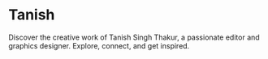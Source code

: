 # Tanish
Discover the creative work of Tanish Singh Thakur, a passionate editor and graphics designer. Explore, connect, and get inspired.
